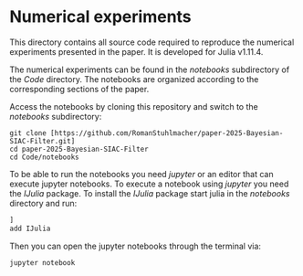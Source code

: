# Numerical experiments

This directory contains all source code required to reproduce the numerical experiments presented in the paper. It is developed for Julia v1.11.4.

The numerical experiments can be found in the _notebooks_ subdirectory of the _Code_ directory. 
The notebooks are organized according to the corresponding sections of the paper.

Access the notebooks by cloning this repository and switch to the _notebooks_ subdirectory:

```
git clone [https://github.com/RomanStuhlmacher/paper-2025-Bayesian-SIAC-Filter.git]
cd paper-2025-Bayesian-SIAC-Filter
cd Code/notebooks
```

To be able to run the notebooks you need _jupyter_ or an editor that can execute jupyter notebooks. To execute a notebook using _jupyter_ you need the _IJulia_ package. To install the _IJulia_ package start julia in the _notebooks_ directory and run:

```julia
]
add IJulia
```

Then you can open the jupyter notebooks through the terminal via:
```
jupyter notebook
```


